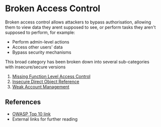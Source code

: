 # Broken Access Control
Broken access control allows attackers to bypass authorisation, allowing them to view data they arent supposed to see, or perform tasks they aren't supposed to perform, for example:

- Perform admin-level actions
- Access other users' data
- Bypass security mechanisms

This broad category has been broken down into several sub-categories with insecure/secure versions 

1. [Missing Function Level Access Control](./missing-function-level-access-control/README.md) 
2. [Insecure Direct Object Reference](./insecure-direct-object-reference) 
3. [Weak Account Management](./weak-account-management) 

## References
- [OWASP Top 10 link](https://owasp.org/Top10/A01_2021-Broken_Access_Control/)
- External links for further reading
